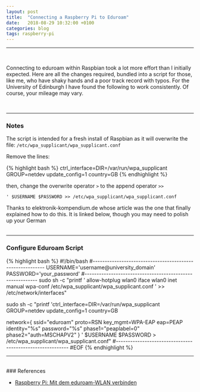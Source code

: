 ```yaml
---
layout: post
title:  "Connecting a Raspberry Pi to Eduroam"
date:   2018-08-29 10:32:00 +0100
categories: blog
tags: raspberry-pi
---
```

***
<br />
<p><span class="firstcharacter">C</span>onnecting to eduroam within Raspbian took a lot more effort than I initially expected. Here are all the changes required, bundled into a script for those, like me, who have shaky hands and a poor track record with typos. For the University of Edinburgh I have found the following to work consistently. Of course, your mileage may vary.</p><br>

***
### Notes

The script is intended for a fresh install of Raspbian as it will overwrite the file: `/etc/wpa_supplicant/wpa_supplicant.conf`

Remove the lines:

{% highlight bash %}
ctrl_interface=DIR=/var/run/wpa_supplicant GROUP=netdev
update_config=1
country=GB
{% endhighlight %}

then, change the overwrite operator `>` to the append operator `>>`

`' $USERNAME $PASSWORD >> /etc/wpa_supplicant/wpa_supplicant.conf`

Thanks to elektronik-kompendium.de whose article was the one that finally explained how to do this. It is linked below, though you may need to polish up your German
<br><br>

***
### Configure Eduroam Script

{% highlight bash %}
#!/bin/bash
#----------------------------------------------------------
USERNAME='username@university_domain'
PASSWORD='your_password'
#----------------------------------------------------------
sudo sh -c "printf '
allow-hotplug wlan0
iface wlan0 inet manual
wpa-conf /etc/wpa_supplicant/wpa_supplicant.conf
' >> /etc/network/interfaces"

sudo sh -c "printf 'ctrl_interface=DIR=/var/run/wpa_supplicant GROUP=netdev
update_config=1
country=GB

network={
   ssid=\"eduroam\"
   proto=RSN
   key_mgmt=WPA-EAP
   eap=PEAP
   identity=\"%s\"
   password=\"%s\"
   phase1=\"peaplabel=0\"
   phase2=\"auth=MSCHAPV2\"
}
' $USERNAME $PASSWORD > /etc/wpa_supplicant/wpa_supplicant.conf"
#----------------------------------------------------------
#EOF
{% endhighlight %}

***
<br />
### References

* [Raspberry Pi: Mit dem eduroam-WLAN verbinden](https://www.elektronik-kompendium.de/sites/raspberry-pi/2205191.htm)
